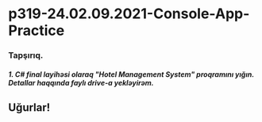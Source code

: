 # p319-24.02.09.2021-Console-App-Practice


### Tapşırıq.


##### 1. C# final layihəsi olaraq "Hotel Management System" proqramını yığın. Detallar haqqında faylı drive-a yekləyirəm.


## Uğurlar!
